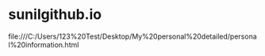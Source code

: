 # sunilgithub.io
file:///C:/Users/123%20Test/Desktop/My%20personal%20detailed/personal%20information.html
